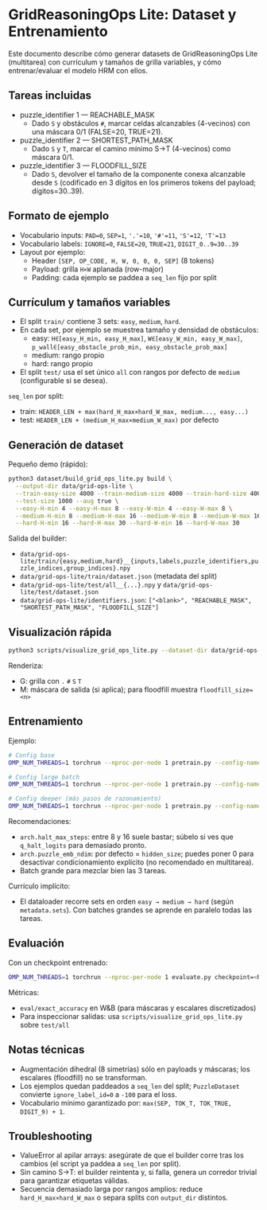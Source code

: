 # GridReasoningOps Lite: Dataset y Entrenamiento

Este documento describe cómo generar datasets de GridReasoningOps Lite (multitarea) con currículum y tamaños de grilla variables, y cómo entrenar/evaluar el modelo HRM con ellos.

## Tareas incluidas

- puzzle_identifier 1 — REACHABLE_MASK
  - Dado `S` y obstáculos `#`, marcar celdas alcanzables (4-vecinos) con una máscara 0/1 (FALSE=20, TRUE=21).
- puzzle_identifier 2 — SHORTEST_PATH_MASK
  - Dado `S` y `T`, marcar el camino mínimo S→T (4-vecinos) como máscara 0/1.
- puzzle_identifier 3 — FLOODFILL_SIZE
  - Dado `S`, devolver el tamaño de la componente conexa alcanzable desde `S` (codificado en 3 dígitos en los primeros tokens del payload; dígitos=30..39).

## Formato de ejemplo

- Vocabulario inputs: `PAD=0`, `SEP=1`, `'.'=10`, `'#'=11`, `'S'=12`, `'T'=13`
- Vocabulario labels: `IGNORE=0`, `FALSE=20`, `TRUE=21`, `DIGIT_0..9=30..39`
- Layout por ejemplo:
  - Header `[SEP, OP_CODE, H, W, 0, 0, 0, SEP]` (8 tokens)
  - Payload: grilla `H×W` aplanada (row-major)
  - Padding: cada ejemplo se paddea a `seq_len` fijo por split

## Currículum y tamaños variables

- El split `train/` contiene 3 sets: `easy`, `medium`, `hard`.
- En cada set, por ejemplo se muestrea tamaño y densidad de obstáculos:
  - easy: `H∈[easy_H_min, easy_H_max]`, `W∈[easy_W_min, easy_W_max]`, `p_wall∈[easy_obstacle_prob_min, easy_obstacle_prob_max]`
  - medium: rango propio
  - hard: rango propio
- El split `test/` usa el set único `all` con rangos por defecto de `medium` (configurable si se desea).

`seq_len` por split:
- train: `HEADER_LEN + max(hard_H_max×hard_W_max, medium..., easy...)`
- test: `HEADER_LEN + (medium_H_max×medium_W_max)` por defecto

## Generación de dataset

Pequeño demo (rápido):
```bash
python3 dataset/build_grid_ops_lite.py build \
  --output-dir data/grid-ops-lite \
  --train-easy-size 4000 --train-medium-size 4000 --train-hard-size 4000 \
  --test-size 1000 --aug true \
  --easy-H-min 4 --easy-H-max 8 --easy-W-min 4 --easy-W-max 8 \
  --medium-H-min 8 --medium-H-max 16 --medium-W-min 8 --medium-W-max 16 \
  --hard-H-min 16 --hard-H-max 30 --hard-W-min 16 --hard-W-max 30
```

Salida del builder:
- `data/grid-ops-lite/train/{easy,medium,hard}__{inputs,labels,puzzle_identifiers,puzzle_indices,group_indices}.npy`
- `data/grid-ops-lite/train/dataset.json` (metadata del split)
- `data/grid-ops-lite/test/all__{...}.npy` y `data/grid-ops-lite/test/dataset.json`
- `data/grid-ops-lite/identifiers.json`: `["<blank>", "REACHABLE_MASK", "SHORTEST_PATH_MASK", "FLOODFILL_SIZE"]`

## Visualización rápida

```bash
python3 scripts/visualize_grid_ops_lite.py --dataset-dir data/grid-ops-lite --split train --set easy --num 5
```

Renderiza:
- G: grilla con `.` `#` `S` `T`
- M: máscara de salida (si aplica); para floodfill muestra `floodfill_size=<n>`

## Entrenamiento

Ejemplo:
```bash
# Config base
OMP_NUM_THREADS=1 torchrun --nproc-per-node 1 pretrain.py --config-name cfg_grid_ops_lite_base

# Config large batch
OMP_NUM_THREADS=1 torchrun --nproc-per-node 1 pretrain.py --config-name cfg_grid_ops_lite_large_batch

# Config deeper (más pasos de razonamiento)
OMP_NUM_THREADS=1 torchrun --nproc-per-node 1 pretrain.py --config-name cfg_grid_ops_lite_deeper
```
Recomendaciones:
- `arch.halt_max_steps`: entre 8 y 16 suele bastar; súbelo si ves que `q_halt_logits` para demasiado pronto.
- `arch.puzzle_emb_ndim`: por defecto = `hidden_size`; puedes poner 0 para desactivar condicionamiento explícito (no recomendado en multitarea).
- Batch grande para mezclar bien las 3 tareas.

Currículo implícito:
- El dataloader recorre sets en orden `easy → medium → hard` (según `metadata.sets`). Con batches grandes se aprende en paralelo todas las tareas.

## Evaluación

Con un checkpoint entrenado:
```bash
OMP_NUM_THREADS=1 torchrun --nproc-per-node 1 evaluate.py checkpoint=<RUTA/AL/CHECKPOINT>
```
Métricas:
- `eval/exact_accuracy` en W&B (para máscaras y escalares discretizados)
- Para inspeccionar salidas: usa `scripts/visualize_grid_ops_lite.py` sobre `test/all`

## Notas técnicas

- Augmentación dihedral (8 simetrías) sólo en payloads y máscaras; los escalares (floodfill) no se transforman.
- Los ejemplos quedan paddeados a `seq_len` del split; `PuzzleDataset` convierte `ignore_label_id=0` a `-100` para el loss.
- Vocabulario mínimo garantizado por: `max(SEP, TOK_T, TOK_TRUE, DIGIT_9) + 1`.

## Troubleshooting

- ValueError al apilar arrays: asegúrate de que el builder corre tras los cambios (el script ya paddea a `seq_len` por split).
- Sin camino S→T: el builder reintenta y, si falla, genera un corredor trivial para garantizar etiquetas válidas.
- Secuencia demasiado larga por rangos amplios: reduce `hard_H_max×hard_W_max` o separa splits con `output_dir` distintos.
